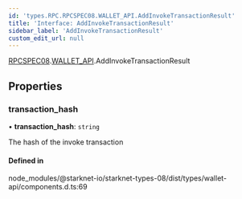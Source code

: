 ```yaml
---
id: 'types.RPC.RPCSPEC08.WALLET_API.AddInvokeTransactionResult'
title: 'Interface: AddInvokeTransactionResult'
sidebar_label: 'AddInvokeTransactionResult'
custom_edit_url: null
---
```


[RPCSPEC08](../namespaces/types.RPC.RPCSPEC08.md).[WALLET_API](../namespaces/types.RPC.RPCSPEC08.WALLET_API.md).AddInvokeTransactionResult

## Properties

### transaction_hash

• **transaction_hash**: `string`

The hash of the invoke transaction

#### Defined in

node_modules/@starknet-io/starknet-types-08/dist/types/wallet-api/components.d.ts:69
